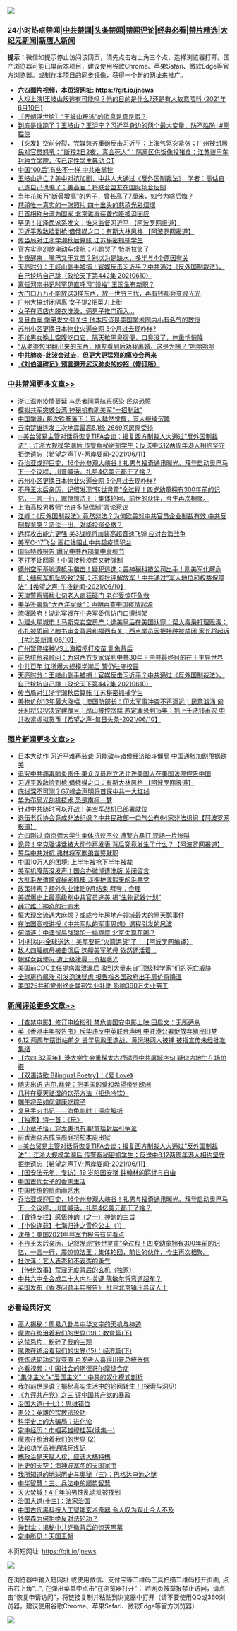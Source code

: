 ![](https://raw.githubusercontent.com/fqnews/bnews/master/64photo/fqnews-qr.jpg)

<div id="tt">
<h3>24小时热点禁闻|<a href="#%E4%B8%AD%E5%85%B1%E7%A6%81%E9%97%BB%E6%9B%B4%E5%A4%9A%E6%96%87%E7%AB%A0">中共禁闻</a>|<a href="#%E5%9B%BE%E7%89%87%E6%96%B0%E9%97%BB%E6%9B%B4%E5%A4%9A%E6%96%87%E7%AB%A0">头条禁闻</a>|<a href="#%E6%96%B0%E9%97%BB%E8%AF%84%E8%AE%BA%E6%9B%B4%E5%A4%9A%E6%96%87%E7%AB%A0">禁闻评论|<a href="#%E5%BF%85%E7%9C%8B%E7%BB%8F%E5%85%B8%E5%A5%BD%E6%96%87">经典必看|<a href="/video.md#%E7%A6%81%E7%89%87%E7%B2%BE%E9%80%89">禁片精选</a>|<a href="https://github.com/fqnews/djy/blob/master/gb/nf1351518.md#1">大纪元新闻</a>|<a href="https://github.com/fqnews/ntdtv/blob/master/gb/prog204.md#1">新唐人新闻</a></h3>
<div><b>提示：</b>微信如提示停止访问该网页，须先点击右上角三个点，选择浏览器打开。国产浏览器可能已屏蔽本项目，建议使用谷歌Chrome、苹果Safari、微软Edge等官方浏览器。或<a href="https://github.com/fqnews/bnews/blob/master/%E5%88%B6%E4%BD%9Cgit%E7%A6%81%E9%97%BB%E9%95%9C%E5%83%8F.md">制作本项目的同步镜像</a>，获得一个新的网址来推广。</div>
<ul>
<li><b><a href="http://d1.bdrive.tk/64.mp4" target="_blank">六四图片视频</a>，本页短网址: https://git.io/jnews</b></li>
<li><a href="/bannedvideo/20210611/1564372.md">大戏上演!王岐山叛逃有可能吗？他的目的是什么?还是有人故意喂料  (2021年6月10日)</a></li>
<li><a href="/ssgc/20210611/1564455.md">〖兲朝浮世绘〗“王岐山叛逃”的消息是真是假？</a></li>
<li><a href="/comments/20210611/1564508.md">到底是谁跑了？王岐山？王沪宁？习近平身边的两个最大变量，防不胜防│#熊猫侠</a></li>
<li><a href="/bannedvideo/20210611/1564490.md">【突发】空前分裂，党媒忽齐重磅反击习近平；上海气氛突紧张；广州被封居民对官员怒吼：“断粮2日2夜，真会死人”；隔离区供饭像投猪食；江苏装甲车封独立学院，传已定性学生暴动 CT</a></li>
<li><a href="/cbnews/20210611/1564417.md">中国“00后”有些不一样 中共难掌控</a></li>
<li><a href="/bannedvideo/20210611/1564469.md">王岐山逃亡？美中对抗加剧，中共人大通过《反外国制裁法》，学者：高估自己连自己也骗了；美高官：将联合盟友在国际场合反制</a></li>
<li><a href="/cnnews/20210611/1564451.md">当年花16万“断骨增高”的男子，曾长高了7厘米，如今为啥后悔？</a></li>
<li><a href="/comments/20210611/1564610.md">慈禧唯一真实的一张照片 四十出头的慈禧光彩熠熠</a></li>
<li><a href="/cbnews/20210611/1564470.md">日首相称台湾为国家 北京难再装聋作哑被迫回应</a></li>
<li><a href="/cnnews/20210611/1564754.md">罕见！江泽民派系发文：谁来监督习近平 【阿波罗网报道】</a></li>
<li><a href="/topimagenews/20210611/1564647.md">习近平政敌捡到枪!借俄媒之口：有斯大林风格 【阿波罗网报道】</a></li>
<li><a href="/cbnews/20210611/1564498.md">传当局对江浙学潮秋后算账 江苏秘密抓捕学生</a></li>
<li><a href="/cnnews/20210611/1564493.md">官方实测21款电动车续航：小鹏哭了 特斯拉笑了</a></li>
<li><a href="/health/20210611/1564427.md">半夜醒来，嘴巴又干又苦？别以为是缺水，多半与4个原因有关</a></li>
<li><a href="/cbnews/20210611/1564519.md">天亮时分：王岐山副手被捕！官媒反击习近平？中共通过《反外国制裁法》，自己挖坑自己跳（政论天下第442集 20210610）</a></li>
<li><a href="/cbnews/20210610/1564324.md">离任河南书记时罕见直呼习“领袖” 王国生有新职？</a></li>
<li><a href="/lifebaike/20210611/1564702.md">大门口万万不能放这3样东西，放一世穷三代，再有钱都会变败光光</a></li>
<li><a href="/cbnews/20210610/1564305.md">广州大搞封闭隔离 女子提2把菜刀上街</a></li>
<li><a href="/funmedia/20210611/1564616.md">女子在酒店内脱衣洗澡，俩男子推门而入…</a></li>
<li><a href="/cnnews/20210611/1564676.md">复旦血案 学弟发文引关注 他本应该是美国学术圈内小有名气的教授</a></li>
<li><a href="/cbnews/20210611/1564815.md">苏州小区更换日本物业火遍全网 5个月过去现咋样?</a></li>
<li><a href="/health/20210611/1564525.md">不论男女晚上空腹吃口它，隔天拉黑臭宿便，口臭没了，体重悄悄降</a></li>
<li><a href="/funmedia/20210611/1564656.md">“从老婆包里翻出来的东西，朋友看到后劝我离婚，这是为啥？”哈哈哈哈</a></li>
<li><b><a href="/comments/20200211/1275071.md" target="_blank">中共肺炎-此波会过去，但更大更猛烈的瘟疫会再来</a></b></li>
<li><b><a href="/comments/20200207/1272816.md" target="_blank">《刘伯温碑记》预言避开武汉肺炎的妙招（修订版）</a></b></li>
</ul>
</div>

<div class="catlist">
<h3><a href="/cbnews/" target="_blank">中共禁闻</a><span><a href="/cbnews/" target="_blank" rel="nofollow">更多文章>></a></span></h3>
<ul>
<li><a href="/cbnews/20210611/1564922.md" target="_blank">浙江温州疫情蔓延 与患者同乘航班感染 民众恐慌</a></li>
<li><a href="/cbnews/20210611/1564854.md" target="_blank">模拟共军突袭台湾 神秘机构助美军“一招制敌”</a></li>
<li><a href="/cbnews/20210611/1564849.md" target="_blank">中国学潮/ 每次铁拳落下：有人猛然觉醒，有人继续沉睡</a></li>
<li><a href="/cbnews/20210611/1564842.md" target="_blank">云南楚雄连发三次地震最高5.1级 2669间房屋受损</a></li>
<li><a href="/comments/20210611/1564840.md" target="_blank">💥美台贸易主管对话将恢复TIFA会谈；报复西方制裁人大通过”反外国制裁法”；江浙大规模学潮后 传警察秘密抓学生；反送中6.12两周年港人相约坚守拒绝遗忘【希望之声TV-两岸要闻-2021/06/11】</a></li>
<li><a href="/comments/20210611/1564835.md" target="_blank">乔治亚或迎巨变，16个州参观大峡谷！扎男与福奇通讯曝光。拜登启动奥巴马下一个议程，川普喊话。扎男4亿美元都干了啥？</a></li>
<li><a href="/cbnews/20210611/1564815.md" target="_blank">苏州小区更换日本物业火遍全网 5个月过去现咋样?</a></li>
<li><a href="/comments/20210611/1564807.md" target="_blank">不丹王太后亲历，记叙发现“转世灵童”全过程！四岁幼童拥有300年前的记忆，一言一行，震惊惊法王；集体轮回，前世的伙伴，今生再次相聚。</a></li>
<li><a href="/cbnews/20210611/1564805.md" target="_blank">上海高校男教师“允许多配偶制”言论惹议</a></li>
<li><a href="/cbnews/20210611/1564684.md" target="_blank">江峰：《反外国制裁法》竟然非法？为何欧美对中共官员企业制裁有效 中共反制裁惹笑？恶法一出，对华投资全撤？</a></li>
<li><a href="/cbnews/20210611/1564681.md" target="_blank">远程攻击能力更强 美3战舰将加装高超音速飞弹 应对台海战争</a></li>
<li><a href="/cbnews/20210611/1564674.md" target="_blank">美军C-17飞台 画红线阻止中共趁疫情犯台</a></li>
<li><a href="/cbnews/20210611/1564673.md" target="_blank">国际特赦报告 曝光中共西部集中营细节</a></li>
<li><a href="/cbnews/20210611/1564664.md" target="_blank">不打不让回家！中国接种疫苗又转强制</a></li>
<li><a href="/comments/20210611/1564662.md" target="_blank">德州空军基地遭枪手袭击！疑犯逃逸；美神秘科技公司出手！助美军化解危机；缅甸军机坠毁致12死；不能批评解放军！中共通过“军人地位和权益保障法”【希望之声-午夜新闻-2021/06/10】</a></li>
<li><a href="/cbnews/20210611/1564648.md" target="_blank">天津警察骚扰七旬老人疯狂砸门 老伴受惊吓急救</a></li>
<li><a href="/cbnews/20210611/1564628.md" target="_blank">美英签署新&#8221;大西洋宪章&#8221;：声明再查中国疫情起源</a></li>
<li><a href="/cbnews/20210611/1564615.md" target="_blank">流氓政府！湖北军嫂在中央军委信访门口遭绑架</a></li>
<li><a href="/comments/20210611/1564590.md" target="_blank">为建火星城市！马斯克卖空房产；选美皇后在美国认罪：帮大毒枭打理贩毒；小扎被质问？脸书审查背后和福西有关；西点学员因拒接种被禁闭 家长将起诉【#北美新闻 06/10】</a></li>
<li><a href="/cbnews/20210611/1564551.md" target="_blank">广州暂停接种VS上海招揽打疫苗 乱象背后</a></li>
<li><a href="/comments/20210611/1564532.md" target="_blank">前总统贸易顾问：为何西方专家误判中共30年？中共最终目的在于主导世界</a></li>
<li><a href="/cbnews/20210611/1564523.md" target="_blank">中共百年 江浙爆大规模学潮后 警仍驻守校园</a></li>
<li><a href="/cbnews/20210611/1564519.md" target="_blank">天亮时分：王岐山副手被捕！官媒反击习近平？中共通过《反外国制裁法》，自己挖坑自己跳（政论天下第442集 20210610）</a></li>
<li><a href="/cbnews/20210611/1564498.md" target="_blank">传当局对江浙学潮秋后算账 江苏秘密抓捕学生</a></li>
<li><a href="/comments/20210611/1564492.md" target="_blank">美物价创13年最大涨幅；澳国防部长：印太军事冲突不再遥远；民意汹涌 匈牙利将公投决定建覆旦；昂山被控贪腐 若定罪恐判15年；抓上千洗钱币农 中共收紧虚拟货币【希望之声-每日头条-2021/06/10】</a></li>

</ul>
</div>
<div class="catlist">
<h3><a href="/topimagenews/" target="_blank">图片新闻</a><span><a href="/topimagenews/" target="_blank" rel="nofollow">更多文章>></a></span></h3>
<ul>
<li><a href="/topimagenews/20210611/1564833.md" target="_blank">日本大动作 习近平难再装聋 习能破与诸侯经济暗斗僵局 中国通胀加剧甩锅欧美</a></li>
<li><a href="/topimagenews/20210611/1564685.md" target="_blank">追究中共病毒肺炎责任 美众议员将立法允许美国人在美国法院控告中国</a></li>
<li><a href="/topimagenews/20210611/1564647.md" target="_blank">习近平政敌捡到枪!借俄媒之口：有斯大林风格 【阿波罗网报道】</a></li>
<li><a href="/topimagenews/20210609/1563248.md" target="_blank">底线深不可测？G7峰会声明将首踩中共一大红线</a></li>
<li><a href="/topimagenews/20210609/1563122.md" target="_blank">华为布局光刻机技术 恐是南柯一梦</a></li>
<li><a href="/topimagenews/20210608/1562813.md" target="_blank">针对中共随时可以开战！美空军战机已部署就位</a></li>
<li><a href="/topimagenews/20210608/1562650.md" target="_blank">退伍老兵协会竟成非法组织？中共民政部一口气公布64家非法组织【阿波罗网报道】</a></li>
<li><a href="/topimagenews/20210608/1562320.md" target="_blank">六四刚过 南京师大学生集体抗议不公 遭警方暴打 现场一片惨叫</a></li>
<li><a href="/topimagenews/20210608/1562319.md" target="_blank">诡异！李克强讲话被大动作再发表 背后究竟发生了什么？【阿波罗网报道】</a></li>
<li><a href="/topimagenews/20210608/1562318.md" target="_blank">誓与中共对抗 弗林将军胞弟宣誓就职</a></li>
<li><a href="/topimagenews/20210608/1562317.md" target="_blank">中国10万人的困境: 上半年被抢下半年被裁</a></li>
<li><a href="/topimagenews/20210608/1562316.md" target="_blank">美军机降落没发声！国台办微博遭洗版 关闭留言</a></li>
<li><a href="/topimagenews/20210608/1562315.md" target="_blank">大批毛左遭跨省秘密抓捕 涉拥护薄熙来的毛共党</a></li>
<li><a href="/topimagenews/20210608/1562314.md" target="_blank">政策转弯？额外失业津贴9月结束 拜登：合理</a></li>
<li><a href="/topimagenews/20210607/1561590.md" target="_blank">美媒爆史上最高级别中共官员逃美 揭“生物武器计划”</a></li>
<li><a href="/topimagenews/20210606/1561402.md" target="_blank">薛守维：神奇的行贿术</a></li>
<li><a href="/topimagenews/20210606/1561365.md" target="_blank">恒大现金流遇大麻烦？或成今年房地产领域最大的黑天鹅事件</a></li>
<li><a href="/comments/20210606/1561346.md" target="_blank">在法国高校讲授《中共军队的军事思想》课程引发的风波</a></li>
<li><a href="/topimagenews/20210606/1561115.md" target="_blank">何清涟：中澳贸易战输的一塌糊度 北京失算在哪？</a></li>
<li><a href="/topimagenews/20210605/1560838.md" target="_blank">1小时以内全球送达！美军要玩“火箭运货”了！【阿波罗网编译】</a></li>
<li><a href="/topimagenews/20210605/1560764.md" target="_blank">敌人四艘航母被击沉后 这艘美军航母 依然还活着&#8230;</a></li>
<li><a href="/topimagenews/20210605/1560763.md" target="_blank">朝鲜女兵惨况 遭上级凌辱一奇招曝光</a></li>
<li><a href="/topimagenews/20210604/1560399.md" target="_blank">美国前CDC主任提病毒泄漏后 收到大量来自“顶级科学家”们的死亡威胁</a></li>
<li><a href="/topimagenews/20210604/1559716.md" target="_blank">全球房价飙涨 引发泡沫疑虑 报告指各国政府出手房价将降温</a></li>
<li><a href="/topimagenews/20210604/1559658.md" target="_blank">美国25共和党州终止联邦失业补助 影响390万失业劳工</a></li>

</ul>
</div>
<div class="catlist">
<h3><a href="/comments/" target="_blank">新闻评论</a><span><a href="/comments/" target="_blank" rel="nofollow">更多文章>></a></span></h3>
<ul>
<li><a href="/comments/20210611/1564906.md" target="_blank">【查禁电影】修订电检指引 禁危害国安电影上映 田启文：无所适从</a></li>
<li><a href="/comments/20210611/1564903.md" target="_blank">英《香港半年报告书》斥华违反中英联合声明 中驻港公署促放弃殖民旧梦</a></li>
<li><a href="/comments/20210611/1564900.md" target="_blank">6.12 两周年摆街站前夕 贤学思政王逸战、黄沅琳两人被捕 被指宣传未经批准集结</a></li>
<li><a href="/comments/20210611/1564897.md" target="_blank">【六四 32周年】港大学生会重髹太古桥谴责中共屠城字句 疑似内地生在场拍摄</a></li>
<li><a href="/comments/20210611/1564894.md" target="_blank">【双语诗歌 Bilingual Poetry】：《爱 Love》</a></li>
<li><a href="/comments/20210611/1564872.md" target="_blank">随夫出访 吉尔.拜登：把美国的爱和希望带到欧洲</a></li>
<li><a href="/comments/20210611/1564860.md" target="_blank">几种在夏天祛湿的饮茶方法（拒绝冷饮）</a></li>
<li><a href="/comments/20210611/1564859.md" target="_blank">端午将至如何健康吃粽子</a></li>
<li><a href="/comments/20210611/1564856.md" target="_blank">复旦手刃书记——海龟临时工深度解析</a></li>
<li><a href="/comments/20210611/1564853.md" target="_blank">【独家】诗一首：《玩》</a></li>
<li><a href="/comments/20210611/1564851.md" target="_blank">「小章子怡」穿太美也有事!童瑶封后引争论</a></li>
<li><a href="/comments/20210611/1564850.md" target="_blank">前香港众志成员周庭将於本周出狱</a></li>
<li><a href="/comments/20210611/1564840.md" target="_blank">💥美台贸易主管对话将恢复TIFA会谈；报复西方制裁人大通过”反外国制裁法”；江浙大规模学潮后 传警察秘密抓学生；反送中6.12两周年港人相约坚守拒绝遗忘【希望之声TV-两岸要闻-2021/06/11】</a></li>
<li><a href="/comments/20210611/1564839.md" target="_blank">【国安法元年．专访】19 岁陷国安狱 钟翰林的羁绊与自由</a></li>
<li><a href="/comments/20210611/1564838.md" target="_blank">中国古代女子的香熏生活</a></li>
<li><a href="/comments/20210611/1564837.md" target="_blank">中国传统的扇面画艺术</a></li>
<li><a href="/comments/20210611/1564835.md" target="_blank">乔治亚或迎巨变，16个州参观大峡谷！扎男与福奇通讯曝光。拜登启动奥巴马下一个议程，川普喊话。扎男4亿美元都干了啥？</a></li>
<li><a href="/comments/20210611/1564824.md" target="_blank">【曾铮专栏】感悟神韵（之一）神韵的主旨</a></li>
<li><a href="/comments/20210611/1564823.md" target="_blank">【小说连载】七海归途之雪伦公主（1）</a></li>
<li><a href="/comments/20210611/1564816.md" target="_blank">沈舟：美国2021中共军力报告有何看点</a></li>
<li><a href="/comments/20210611/1564807.md" target="_blank">不丹王太后亲历，记叙发现“转世灵童”全过程！四岁幼童拥有300年前的记忆，一言一行，震惊惊法王；集体轮回，前世的伙伴，今生再次相聚。</a></li>
<li><a href="/comments/20210611/1564787.md" target="_blank">杜汶泽：艺人表态和不表态的勇气</a></li>
<li><a href="/comments/20210611/1564786.md" target="_blank">【传统故事】荒淫无度背后的玄机（独家）</a></li>
<li><a href="/comments/20210611/1564781.md" target="_blank">中共六中全会成二十大内斗关键 陈敏尔将弯道超车？</a></li>
<li><a href="/comments/20210611/1564780.md" target="_blank">英国发布《香港问题半年报告》 批评北京镇压异议人士</a></li>

</ul>
</div>

<div class="catlist">
<h3>必看经典好文</h3>
<ul>
<li><a href="/aomi/history/20170924/831575.md" target="_blank">高人揭秘：周易八卦与中华文字的天机与神迹</a></li>
<li><a href="/comments/20180716/972458.md" target="_blank">魔鬼在统治着我们的世界(19)：教育篇(下)</a></li>
<li><a href="/yule/20210123/1473216.md" target="_blank">这禁忌片，粉碎了我的三观</a></li>
<li><a href="/topimagenews/20180610/955499.md" target="_blank">魔鬼在统治着我们的世界(15)：经济篇(下)</a></li>
<li><a href="/comments/20210312/1502969.md" target="_blank">修炼法轮功驼背变直 百岁老人喜得川普总统贺信</a></li>
<li><a href="/comments/20200806/1375443.md" target="_blank">必看视频：中国社会的斯德哥尔摩综合症</a></li>
<li><a href="/comments/20201007/1409565.md" target="_blank">“集体主义”+“爱国主义”：中共的奴化模式剖析</a></li>
<li><a href="/comments/20200715/1359453.md" target="_blank">我的前世是谁？揭秘真实生活中的轮回转生！(探索与洞见)</a></li>
<li><a href="/bookonline/20131116/201054.md" target="_blank">《九评共产党》之三 评中国共产党的暴政</a></li>
<li><a href="/comments/20201110/1428674.md" target="_blank">治国大道(十七)：思维错位</a></li>
<li><a href="/comments/20200313/1292991.md" target="_blank">愚公：英雄的宗教法轮功</a></li>
<li><a href="/comments/20200605/783246.md" target="_blank">科学史上的大骗局：进化论</a></li>
<li><a href="/tculture/20161028/606931.md" target="_blank">定中经历：巾帼英雄穆桂英(续集一)</a></li>
<li><a href="/topimagenews/20180520/944940.md" target="_blank">魔鬼在统治着我们的世界 (2)</a></li>
<li><a href="/health/20170626/780263.md" target="_blank">法轮功学员神通除牙疼记</a></li>
<li><a href="/comments/20200814/1379994.md" target="_blank">搞政治是天赋人权，应该大搞特搞</a></li>
<li><a href="/tculture/xiulian/20170318/732480.md" target="_blank">历史的天空：海神波塞冬的天国家书</a></li>
<li><a href="/tculture/xiulian/20170726/797589.md" target="_blank">我所知道的地球历史与奥秘（三）：巴格达电池之谜</a></li>
<li><a href="/comments/20200605/783248.md" target="_blank">中华智慧：三、兵法中的顺势智慧</a></li>
<li><a href="/ccpdope/20181219/1049286.md" target="_blank">天火焚城！4千年前男性乱遗址被找到</a></li>
<li><a href="/cbnews/20180319/916654.md" target="_blank">治国大道(十三)：法家治国</a></li>
<li><a href="/comments/20210223/1492497.md" target="_blank">中国古代黑科技人工智能玄术奇器 令人叹为观止今人不及</a></li>
<li><a href="/comments/20210123/1473430.md" target="_blank">钱学森为何拒绝反对法轮功？</a></li>
<li><a href="/topimagenews/20170218/694213.md" target="_blank">掸封尘：揭秘中共党徽背后的惊天黑幕</a></li>
<li><a href="/tculture/xiulian/20151111/470021.md" target="_blank">定中所见：天国王朝</a></li>

</ul>
</div>

本页短网址: https://git.io/jnews

![](https://raw.githubusercontent.com/fqnews/bnews/master/64photo/fqnews-qr.jpg)

在浏览器中输入短网址 或使用微信、支付宝等二维码工具扫描二维码打开页面, 点击右上角"...", 在弹出菜单中点击“在浏览器打开”； 若网页被举报禁止访问，请点击“恢复申请访问”，将链接复制并粘贴到浏览器中打开（请不要使用QQ或360浏览器，建议使用谷歌Chrome、苹果Safari、微软Edge等官方浏览器）

![](https://raw.githubusercontent.com/fqnews/bnews/master/64photo/wx.jpg)